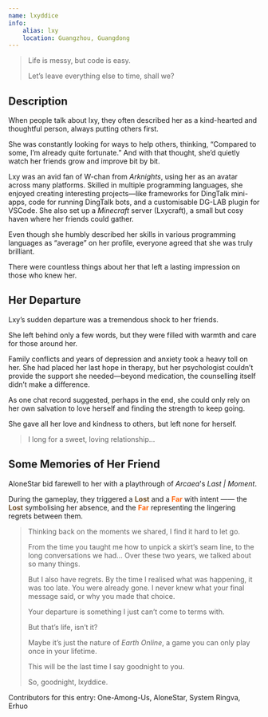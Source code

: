 ```yaml
---
name: lxyddice
info:
    alias: lxy
    location: Guangzhou, Guangdong
---
```


> Life is messy, but code is easy.
> 
> Let’s leave everything else to time, shall we?

## Description

When people talk about lxy,
they often described her as a kind-hearted and thoughtful person,
always putting others first.  

She was constantly looking for ways to help others,
thinking, “Compared to some, I’m already quite fortunate.”
And with that thought, she’d quietly watch her friends grow and improve bit by bit.  

Lxy was an avid fan of W-chan from *Arknights*, using her as an avatar across many platforms.
Skilled in multiple programming languages,
she enjoyed creating interesting projects—like frameworks for DingTalk mini-apps, code for running DingTalk bots, and a customisable DG-LAB plugin for VSCode.
She also set up a *Minecraft* server (Lxycraft), a small but cosy haven where her friends could gather.  

Even though she humbly described her skills in various programming languages as “average” on her profile, everyone agreed that she was truly brilliant.

There were countless things about her that left a lasting impression on those who knew her.  

## Her Departure  

Lxy’s sudden departure was a tremendous shock to her friends.

She left behind only a few words, but they were filled with warmth and care for those around her.  

Family conflicts and years of depression and anxiety took a heavy toll on her.
She had placed her last hope in therapy,
but her psychologist couldn’t provide the support she needed—beyond medication,
the counselling itself didn’t make a difference.  

As one chat record suggested,
perhaps in the end,
she could only rely on her own salvation to love herself and finding the strength to keep going.  

She gave all her love and kindness to others, but left none for herself.  

> I long for a sweet, loving relationship... 


## Some Memories of Her Friend

AloneStar bid farewell to her with a playthrough of *Arcaea*'s *Last | Moment*.

During the gameplay, they triggered a <span style="color: #70512a; font-weight: bold;">Lost</span> and a <span style="color: #fe640b; font-weight: bold;">Far</span> with intent —— the <span style="color: #70512a; font-weight: bold;">Lost</span> symbolising her absence, and the <span style="color: #fe640b; font-weight: bold;">Far</span> representing the lingering regrets between them.

> Thinking back on the moments we shared, I find it hard to let go.  
>  
> From the time you taught me how to unpick a skirt’s seam line, to the long conversations we had… Over these two years, we talked about so many things.  
>  
> But I also have regrets. By the time I realised what was happening, it was too late. You were already gone. I never knew what your final message said, or why you made that choice.  
>  
> Your departure is something I just can’t come to terms with.  
>  
> But that’s life, isn’t it?  
>  
> Maybe it’s just the nature of *Earth Online*, a game you can only play once in your lifetime.  
>  
> This will be the last time I say goodnight to you.  
>  
> So, goodnight, lxyddice.

Contributors for this entry: One-Among-Us, AloneStar, System Ringva, Erhuo
